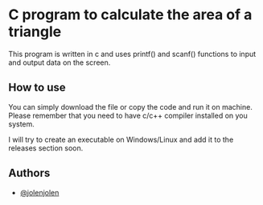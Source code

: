# C program to calculate the area of a triangle

This program is written in c and uses printf() and scanf() functions to input and output data on the screen.


## How to use

You can simply download the file or copy the code and run it on machine. Please remember that you need to have c/c++ compiler installed on you system. 

I will try to create an executable on Windows/Linux and add it to the releases section soon. 


## Authors

- [@jolenjolen](https://www.github.com/jolenjolen)

